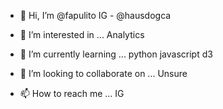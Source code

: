 - 👋 Hi, I’m @fapulito
IG - @hausdogca

- 👀 I’m interested in ...
Analytics

- 🌱 I’m currently learning ...
python
javascript
d3

- 💞️ I’m looking to collaborate on ...
Unsure 
- 📫 How to reach me ...
IG
<!---
fapulito/fapulito is a ✨ special ✨ repository because its `README.md` (this file) appears on your GitHub profile.
You can click the Preview link to take a look at your changes.
--->
